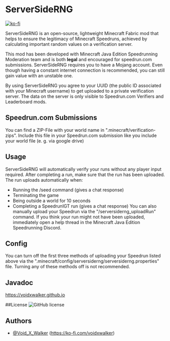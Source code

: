 # ServerSideRNG
[![ko-fi](https://ko-fi.com/img/githubbutton_sm.svg)](https://ko-fi.com/voidxwalker)

ServerSideRNG is an open-source, lightweight Minecraft Fabric mod that helps to ensure the legitimacy of Minecraft Speedruns, achieved by calculating important random values on a verification server.

This mod has been developed with Minecraft Java Edition Speedrunning Moderation team and is both **legal** and encouraged for speedrun.com submissions.
ServerSideRNG requires you to have a Mojang account. Even though having a constant internet connection is recommended, you can still gain value with an unstable one.

By using ServerSideRNG you agree to your UUID (the public ID associated with your Minecraft username) to get uploaded to a private verification server. The data on the server is only visible to Speedrun.com Verifiers and Leaderboard mods.

## Speedrun.com Submissions
You can find a ZIP-File with your world name in ".minecraft/verification-zips". Include this file in your Speedrun.com submission like you include your world file (e. g. via google drive)

## Usage
ServerSideRNG will automatically verify your runs without any player input required. After completing a run, make sure that the run has been uploaded. The run uploads automatically when:
- Running the /seed command (gives a chat response)
- Terminating the game
- Being outside a world for 10 seconds
- Completing a SpeedrunIGT run (gives a chat response)
  You can also manually upload your Speedrun via the "/serversiderng_uploadRun" command.
  If you think your run might not have been uploaded, immediately open a help thread in the Minecraft Java Edition Speedrunning Discord.

## Config
You can turn off the first three methods of uploading your Speedrun listed above via the ".minecraft/config/serversiderng/serversiderng.properties" file.
Turning any of these methods off is not recommended.

## Javadoc
https://voidxwalker.github.io

##License 
![GitHub license](https://img.shields.io/github/license/Minecraft-Java-Edition-Speedrunning/mcsr-serversiderng-1.16.1.svg)

## Authors

- [@Void_X_Walker](https://www.github.com/voidxwalker) (https://ko-fi.com/voidxwalker)


